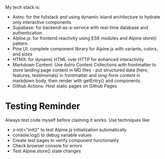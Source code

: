 My tech stack is:
- Astro: for the fullstack and using dynamic island architecture to hydrate only interactive components
- Supabase: for backend-as-a-service with real-time database and authentication
- Alpine.js: for frontend reactivity using ES6 modules and Alpine.store() pattern
- Pine UI: complete component library for Alpine.js with variants, colors, and sizes
- HTMX: for dynamic HTML over HTTP for enhanced interactivity
- Markdown Content: Use Astro Content Collections with frontmatter to store landing page content in MD files - put structured data (hero, features, testimonials) in frontmatter and long-form content in markdown body, then render with getEntry() and <Content /> components.
- Github Actions: Host static pages on Github Pages

# Testing Reminder
Always test code myself before claiming it works. Use techniques like:
- x-init="init()" to test Alpine.js initialization automatically
- console.log() to debug variable values
- Create test pages to verify component functionality
- Check browser console for errors
- Test Alpine.store() state changes